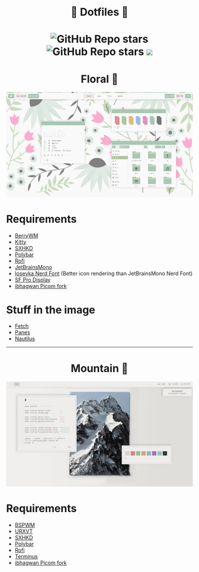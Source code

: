 <h1 align="center"> 🌸 Dotfiles 🌸 <h1>

<p align="center"> 
  <img alt="GitHub Repo stars" src="https://img.shields.io/github/stars/mdnght-4/dotfiles?color=aac7b3&labelColor=f9f9f9&style=for-the-badge">
  <img alt="GitHub Repo stars" src="https://img.shields.io/github/forks/mdnght-4/dotfiles?color=EF9C9C&labelColor=f9f9f9&style=for-the-badge">
  <img src="https://badges.pufler.dev/visits/mdnght-4/dotfiles?style=for-the-badge&color=9abddd&labelColor=f9f9f9"/>
  </p>
  
<h1 align="center"> Floral 🌷  </h1>
  

![](Floral/src/1.png)
  
# Requirements
- [BerryWM](https://berrywm.org/)
- [Kitty](https://sw.kovidgoyal.net/kitty/)
- [SXHKD](https://github.com/baskerville/sxhkd)
- [Polybar](https://github.com/polybar/polybar)
- [Rofi](https://github.com/davatorium/rofi) 
- [JetBrainsMono](https://www.jetbrains.com/lp/mono/)
- [Iosevka Nerd Font](https://github.com/ryanoasis/nerd-fonts/tree/master/patched-fonts/Iosevka) (Better icon rendering than JetBrainsMono Nerd Font)
- [SF Pro Display](https://github.com/sahibjotsaggu/San-Francisco-Pro-Fonts)
- [ibhagwan Picom fork](https://github.com/ibhagwan/picom)
  
# Stuff in the image
- [Fetch](https://github.com/smartsyncing/dotfiles/blob/main/zsh/autostart)
- [Panes](https://github.com/stark/Color-Scripts/blob/master/color-scripts/panes)
- [Nautilus](https://github.com/GNOME/nautilus)

---
<h1 align="center"> Mountain 🗻 </h1>


![](Mountain/src/mountain.png)

# Requirements
- [BSPWM](https://github.com/baskerville/bspwm)
- [URXVT](https://sw.kovidgoyal.net/kitty/)
- [SXHKD](https://github.com/baskerville/sxhkd)
- [Polybar](https://github.com/polybar/polybar)
- [Rofi](https://github.com/davatorium/rofi)
- [Terminus](http://terminus-font.sourceforge.net/)
- [ibhagwan Picom fork](https://github.com/ibhagwan/picom)
  
